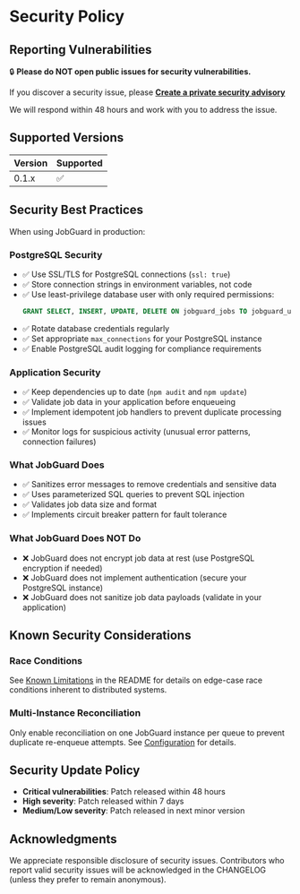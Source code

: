 # Security Policy

## Reporting Vulnerabilities

🔒 **Please do NOT open public issues for security vulnerabilities.**

If you discover a security issue, please **[Create a private security advisory](https://github.com/alexpota/jobguard/security/advisories/new)**

We will respond within 48 hours and work with you to address the issue.

## Supported Versions

| Version | Supported          |
| ------- | ------------------ |
| 0.1.x   | :white_check_mark: |

## Security Best Practices

When using JobGuard in production:

### PostgreSQL Security
- ✅ Use SSL/TLS for PostgreSQL connections (`ssl: true`)
- ✅ Store connection strings in environment variables, not code
- ✅ Use least-privilege database user with only required permissions:
  ```sql
  GRANT SELECT, INSERT, UPDATE, DELETE ON jobguard_jobs TO jobguard_user;
  ```
- ✅ Rotate database credentials regularly
- ✅ Set appropriate `max_connections` for your PostgreSQL instance
- ✅ Enable PostgreSQL audit logging for compliance requirements

### Application Security
- ✅ Keep dependencies up to date (`npm audit` and `npm update`)
- ✅ Validate job data in your application before enqueueing
- ✅ Implement idempotent job handlers to prevent duplicate processing issues
- ✅ Monitor logs for suspicious activity (unusual error patterns, connection failures)

### What JobGuard Does
- ✅ Sanitizes error messages to remove credentials and sensitive data
- ✅ Uses parameterized SQL queries to prevent SQL injection
- ✅ Validates job data size and format
- ✅ Implements circuit breaker pattern for fault tolerance

### What JobGuard Does NOT Do
- ❌ JobGuard does not encrypt job data at rest (use PostgreSQL encryption if needed)
- ❌ JobGuard does not implement authentication (secure your PostgreSQL instance)
- ❌ JobGuard does not sanitize job data payloads (validate in your application)

## Known Security Considerations

### Race Conditions
See [Known Limitations](../README.md#known-limitations) in the README for details on edge-case race conditions inherent to distributed systems.

### Multi-Instance Reconciliation
Only enable reconciliation on one JobGuard instance per queue to prevent duplicate re-enqueue attempts. See [Configuration](../README.md#configuration) for details.

## Security Update Policy

- **Critical vulnerabilities**: Patch released within 48 hours
- **High severity**: Patch released within 7 days
- **Medium/Low severity**: Patch released in next minor version

## Acknowledgments

We appreciate responsible disclosure of security issues. Contributors who report valid security issues will be acknowledged in the CHANGELOG (unless they prefer to remain anonymous).
